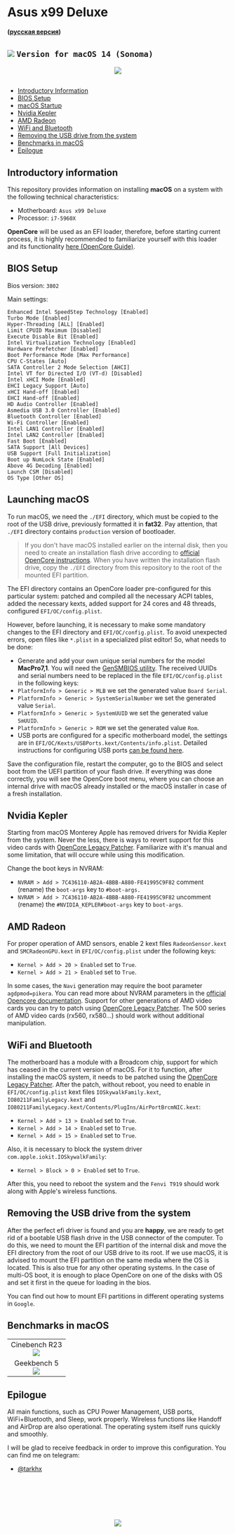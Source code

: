 # Asus x99 Deluxe
**([русская версия](https://github.com/tarkh/hackintosh/blob/main/Asus-x99-Deluxe/README-rus.md))**

## <img src="https://via.placeholder.com/12/f03c15/f03c15.png"> `Version for macOS 14 (Sonoma)`
<p align="center">
  <img src="./benchmarks/aboutxl.webp">
</p>

##
* [Introductory Information](#intro)
* [BIOS Setup](#biosSetup)
* [macOS Startup](#runMac)
* [Nvidia Kepler](#nvidiaKepler)
* [AMD Radeon](#amdRadeon)
* [WiFi and Bluetooth](#wifiAndBluetooth)
* [Removing the USB drive from the system](#removeUsb)
* [Benchmarks in macOS](#benchmarks)
* [Epilogue](#end)

<a name="intro"></a>
## Introductory information

This repository provides information on installing **macOS** on a system with the following technical characteristics:

* Motherboard: `Asus x99 Deluxe`
* Processor: `i7-5960X`

**OpenCore** will be used as an EFI loader, therefore, before starting current process, it is highly recommended to familiarize yourself with this loader and its functionality [here (OpenCore Guide)](https://dortania.github.io/OpenCore-Install-Guide/).

<a name="biosSetup"></a>
## BIOS Setup

Bios version: `3802`

Main settings:
```
Enhanced Intel SpeedStep Technology [Enabled]
Turbo Mode [Enabled]
Hyper-Threading [ALL] [Enabled]
Limit CPUID Maximum [Disabled]
Execute Disable Bit [Enabled]
Intel Virtualization Technology [Enabled]
Hardware Prefetcher [Enabled]
Boot Performance Mode [Max Performance]
CPU C-States [Auto]
SATA Controller 2 Mode Selection [AHCI]
Intel VT for Directed I/O (VT-d) [Disabled]
Intel xHCI Mode [Enabled]
EHCI Legacy Support [Auto]
xHCI Hand-off [Enabled]
EHCI Hand-off [Enabled]
HD Audio Controller [Enabled]
Asmedia USB 3.0 Controller [Enabled]
Bluetooth Controller [Enabled]
Wi-Fi Controller [Enabled]
Intel LAN1 Controller [Enabled]
Intel LAN2 Controller [Enabled]
Fast Boot [Enabled]
SATA Support [All Devices]
USB Support [Full Initialization]
Boot up NumLock State [Enabled]
Above 4G Decoding [Enabled]
Launch CSM [Disabled]
OS Type [Other OS]
```

<a name="runMac"></a>
## Launching macOS

To run macOS, we need the `./EFI` directory, which must be copied to the root of the USB drive, previously formatted it in **fat32**. Pay attention, that `./EFI` directory contains `production` version of bootloader.

> If you don't have macOS installed earlier on the internal disk, then you need to create an installation flash drive according to [official OpenCore instructions](https://dortania.github.io/OpenCore-Install-Guide/installer-guide/). When you have written the installation flash drive, copy the `./EFI` directory from this repository to the root of the mounted EFI partition.

The EFI directory contains an OpenCore loader pre-configured for this particular system: patched and compiled all the necessary ACPI tables, added the necessary kexts, added support for 24 cores and 48 threads, configured `EFI/OC/config.plist`.

However, before launching, it is necessary to make some mandatory changes to the EFI directory and `EFI/OC/config.plist`. To avoid unexpected errors, open files like `*.plist` in a specialized plist editor! So, what needs to be done:

* Generate and add your own unique serial numbers for the model **MacPro7,1**. You will need the [GenSMBIOS utility](https://github.com/corpnewt/GenSMBIOS). The received UUIDs and serial numbers need to be replaced in the file `EFI/OC/config.plist` in the following keys:
* `PlatformInfo > Generic > MLB` we set the generated value `Board Serial`.
* `PlatformInfo > Generic > SystemSerialNumber` we set the generated value `Serial`.
* `PlatformInfo > Generic > SystemUUID` we set the generated value `SmUUID`.
* `PlatformInfo > Generic > ROM` we set the generated value `Rom`.
* USB ports are configured for a specific motherboard model, the settings are in `EFI/OC/Kexts/USBPorts.kext/Contents/info.plist`. Detailed instructions for configuring USB ports [can be found here](https://dortania.github.io/OpenCore-Post-Install/usb/system-preparation.html).

Save the configuration file, restart the computer, go to the BIOS and select boot from the UEFI partition of your flash drive. If everything was done correctly, you will see the OpenCore boot menu, where you can choose an internal drive with macOS already installed or the macOS installer in case of a fresh installation.

<a name="nvidiaKepler"></a>
## Nvidia Kepler
Starting from macOS Monterey Apple has removed drivers for Nvidia Kepler from the system. Never the less, there is ways to revert support for this video cards with [OpenCore Legacy Patcher](https://dortania.github.io/OpenCore-Legacy-Patcher/). Familiarize with it's manual and some limitation, that will occure while using this modification.

Change the boot keys in NVRAM:

* `NVRAM > Add > 7C436110-AB2A-4BBB-A880-FE41995C9F82` comment (rename) the `boot-args` key to `#boot-args.`
* `NVRAM > Add > 7C436110-AB2A-4BBB-A880-FE41995C9F82` uncomment (rename) the `#NVIDIA_KEPLER#boot-args` key to `boot-args`.

<a name="amdRadeon"></a>
## AMD Radeon
For proper operation of AMD sensors, enable 2 kext files `RadeonSensor.kext` and `SMCRadeonGPU.kext` in `EFI/OC/config.plist` under the following keys:

* `Kernel > Add > 20 > Enabled` set to `True`.
* `Kernel > Add > 21 > Enabled` set to `True`.

In some cases, the `Navi` generation may require the boot parameter `agdpmod=pikera`. You can read more about NVRAM parameters in the [official Opencore documentation](https://dortania.github.io/OpenCore-Install-Guide/AMD/zen.html#nvram). Support for other generations of AMD video cards you can try to patch using [OpenCore Legacy Patcher](https://dortania.github.io/OpenCore-Legacy-Patcher/). The 500 series of AMD video cards (rx560, rx580...) should work without additional manipulation.

<a name="wifiAndBluetooth"></a>
## WiFi and Bluetooth
The motherboard has a module with a Broadcom chip, support for which has ceased in the current version of macOS. For it to function, after installing the macOS system, it needs to be patched using the [OpenCore Legacy Patcher](https://dortania.github.io/OpenCore-Legacy-Patcher/). After the patch, without reboot, you need to enable in `EFI/OC/config.plist` kext files `IOSkywalkFamily.kext`, `IO80211FamilyLegacy.kext` and `IO80211FamilyLegacy.kext/Contents/PlugIns/AirPortBrcmNIC.kext`:

* `Kernel > Add > 13 > Enabled` set to `True`.
* `Kernel > Add > 14 > Enabled` set to `True`.
* `Kernel > Add > 15 > Enabled` set to `True`.

Also, it is necessary to block the system driver `com.apple.iokit.IOSkywalkFamily`:

* `Kernel > Block > 0 > Enabled` set to `True`.

After this, you need to reboot the system and the `Fenvi T919` should work along with Apple's wireless functions.

<a name="removeUsb"></a>
## Removing the USB drive from the system

After the perfect efi driver is found and you are **happy**, we are ready to get rid of a bootable USB flash drive in the USB connector of the computer. To do this, we need to mount the EFI partition of the internal disk and move the EFI directory from the root of our USB drive to its root. If we use macOS, it is advised to mount the EFI partition on the same media where the OS is located. This is also true for any other operating systems. In the case of multi-OS boot, it is enough to place OpenCore on one of the disks with OS and set it first in the queue for loading in the bios.

You can find out how to mount EFI partitions in different operating systems in `Google`.

<a name="benchmarks"></a>
## Benchmarks in macOS

<table width="100%">
  <tr>
    <td align="center" valign="top" colspan="2">
      Cinebench R23<br>
      <img src="./benchmarks/cinebenchR23.webp">
    </td>
  </tr>
  <tr>
    <td align="center" valign="top">
      Geekbench 5<br>
      <img src="./benchmarks/geekbench5.webp">
    </td>
  </tr>
</table>

<a name="end"></a>
## Epilogue

All main functions, such as CPU Power Management, USB ports, WiFi+Bluetooth, and Sleep, work properly. Wireless functions like Handoff and AirDrop are also operational. The operating system itself runs quickly and smoothly.

I will be glad to receive feedback in order to improve this configuration. You can find me on telegram:
* [@tarkhx](https://t.me/tarkhx)

<p>&nbsp;</p>
<p>&nbsp;</p>
<p>&nbsp;</p>
<p align="center">
  <img src="./about.webp">
</p>
